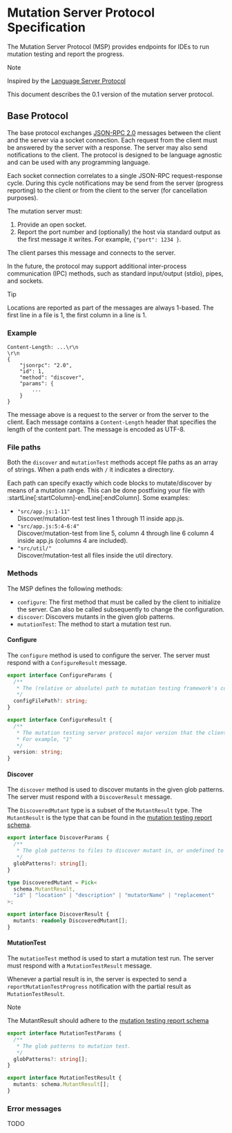 # Mutation Server Protocol Specification

The Mutation Server Protocol (MSP) provides endpoints for IDEs to run mutation testing and report the progress.

> [!NOTE]  
> Inspired by the [Language Server Protocol](https://microsoft.github.io/language-server-protocol/overviews/lsp/overview/)

This document describes the 0.1 version of the mutation server protocol.

## Base Protocol

The base protocol exchanges [JSON-RPC 2.0](https://www.jsonrpc.org/) messages between the client and the server via a socket connection. Each request from the client must be answered by the server with a response. The server may also send notifications to the client. The protocol is designed to be language agnostic and can be used with any programming language.

Each socket connection correlates to a single JSON-RPC request-response cycle. During this cycle notifications may be send from the server (progress reporting) to the client or from the client to the server (for cancellation purposes).

The mutation server must:

1. Provide an open socket.
2. Report the port number and (optionally) the host via standard output as the first message it writes. For example, `{"port": 1234 }`.

The client parses this message and connects to the server.

In the future, the protocol may support additional inter-process communication (IPC) methods, such as standard input/output (stdio), pipes, and sockets.

> [!TIP]
> Locations are reported as part of the messages are always 1-based. The first line in a file is 1, the first column in a line is 1.

### Example

```
Content-Length: ...\r\n
\r\n
{
	"jsonrpc": "2.0",
	"id": 1,
	"method": "discover",
	"params": {
		...
	}
}
```

The message above is a request to the server or from the server to the client. Each message contains a `Content-Length` header that specifies the length of the content part. The message is encoded as UTF-8.

### File paths

Both the `discover` and `mutationTest` methods accept file paths as an array of strings. When a path ends with `/` it indicates a directory.

Each path can specify exactly which code blocks to mutate/discover by means of a mutation range. This can be done postfixing your file with :startLine[:startColumn]-endLine[:endColumn]. Some examples:

- `"src/app.js:1-11"` \
   Discover/mutation-test test lines 1 through 11 inside app.js.
- `"src/app.js:5:4-6:4"` \
   Discover/mutation-test from line 5, column 4 through line 6 column 4 inside app.js (columns 4 are included).
- `"src/util/"` \
   Discover/mutation-test all files inside the util directory.

### Methods

The MSP defines the following methods:

- `configure`: The first method that must be called by the client to initialize the server. Can also be called subsequently to change the configuration.
- `discover`: Discovers mutants in the given glob patterns.
- `mutationTest`: The method to start a mutation test run.

#### Configure

The `configure` method is used to configure the server. The server must respond with a `ConfigureResult` message.

```ts
export interface ConfigureParams {
  /**
   * The (relative or absolute) path to mutation testing framework's config file to load.
   */
  configFilePath?: string;
}

export interface ConfigureResult {
  /**
   * The mutation testing server protocol major version that the client supports (major)
   * For example, "1"
   */
  version: string;
}
```

#### Discover

The `discover` method is used to discover mutants in the given glob patterns. The server must respond with a `DiscoverResult` message.

The `DiscoveredMutant` type is a subset of the `MutantResult` type. The `MutantResult` is the type that can be found in the [mutation testing report schema](https://github.com/stryker-mutator/mutation-testing-elements/blob/2902d56301cfdaa8ad2be59f3bca07bdf96f89b4/packages/report-schema/src/mutation-testing-report-schema.json#L37).

```ts
export interface DiscoverParams {
  /**
   * The glob patterns to files to discover mutant in, or undefined to discover mutants in the entire project.
   */
  globPatterns?: string[];
}

type DiscoveredMutant = Pick<
  schema.MutantResult,
  "id" | "location" | "description" | "mutatorName" | "replacement"
>;

export interface DiscoverResult {
  mutants: readonly DiscoveredMutant[];
}
```

#### MutationTest

The `mutationTest` method is used to start a mutation test run. The server must respond with a `MutationTestResult` message.

Whenever a partial result is in, the server is expected to send a `reportMutationTestProgress` notification with the partial result as `MutationTestResult`.

> [!NOTE]
> The MutantResult should adhere to the [mutation testing report schema](https://github.com/stryker-mutator/mutation-testing-elements/blob/2902d56301cfdaa8ad2be59f3bca07bdf96f89b4/packages/report-schema/src/mutation-testing-report-schema.json#L37)

```ts
export interface MutationTestParams {
  /**
   * The glob patterns to mutation test.
   */
  globPatterns?: string[];
}

export interface MutationTestResult {
  mutants: schema.MutantResult[];
}
```

### Error messages

TODO